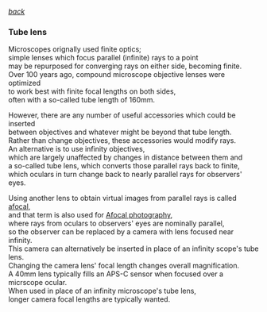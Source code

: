   *[back](index.html)*
### Tube lens  
Microscopes orignally used finite optics;  
simple lenses which focus parallel (infinite) rays to a point  
may be repurposed for converging rays on either side, becoming finite.  
Over 100 years ago, compound microscope objective lenses were optimized  
to work best with finite focal lengths on both sides,  
often with a so-called tube length of 160mm.  

However, there are any number of useful accessories which could be inserted  
between objectives and whatever might be beyond that tube length.  
Rather than change objectives, these accessories would modify rays.  
An alternative is to use infinity objectives,  
which are largely unaffected by changes in distance between them and  
a so-called tube lens, which converts those parallel rays back to finite,  
which oculars in turn change back to nearly parallel rays for observers' eyes.  

Using another lens to obtain virtual images from parallel rays
is called [afocal](https://en.wikipedia.org/wiki/Afocal_system),  
and that term is also used for [Afocal photography](https://en.wikipedia.org/wiki/Afocal_photography),  
where rays from oculars to observers' eyes are nominally parallel,  
so the observer can be replaced by a camera with lens focused near infinity.  
This camera can alternatively be inserted in place of an infinity scope's tube lens.  
Changing the camera lens' focal length changes overall magnification.  
A 40mm lens typically fills an APS-C sensor when focused over a micrscope ocular.  
When used in place of an infinity microscope's tube lens,  
longer camera focal lengths are typically wanted.  
